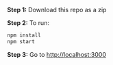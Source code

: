 **Step 1:** Download this repo as a zip

**Step 2:** To run:

```bash
npm install
npm start
```

**Step 3:** Go to [http://localhost:3000](http://localhost:3000)
